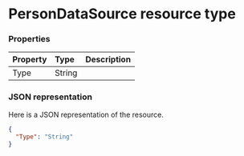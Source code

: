 # PersonDataSource resource type




### Properties
| Property	   | Type	|Description|
|:---------------|:--------|:----------|
|Type|String||

### JSON representation

Here is a JSON representation of the resource.

<!-- {
  "blockType": "resource",
  "optionalProperties": [

  ],
  "@odata.type": "microsoft.graph.PersonDataSource"
}-->

```json
{
  "Type": "String"
}

```

<!-- uuid: 8fcb5dbc-d5aa-4681-8e31-b001d5168d79
2015-10-25 14:57:30 UTC -->
<!-- {
  "type": "#page.annotation",
  "description": "PersonDataSource resource",
  "keywords": "",
  "section": "documentation",
  "tocPath": ""
}-->